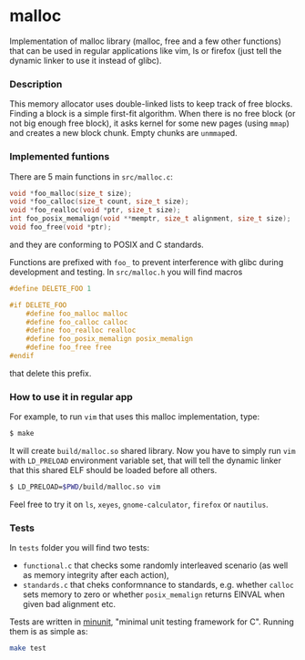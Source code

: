 # malloc
Implementation of malloc library (malloc, free and a few other functions) that can be used in regular applications like vim, ls or firefox (just tell the dynamic linker to use it instead of glibc).

### Description
This memory allocator uses double-linked lists to keep track of free blocks. Finding a block is a simple first-fit algorithm. When there is no free block (or not big enough free block), it asks kernel for some new pages (using `mmap`) and creates a new block chunk. Empty chunks are `unmmap`ed.

### Implemented funtions
There are 5 main functions in `src/malloc.c`:
```c
void *foo_malloc(size_t size);
void *foo_calloc(size_t count, size_t size);
void *foo_realloc(void *ptr, size_t size);
int foo_posix_memalign(void **memptr, size_t alignment, size_t size);
void foo_free(void *ptr);
```
and they are conforming to POSIX and C standards.

Functions are prefixed with `foo_` to prevent interference with glibc during development and testing. In `src/malloc.h` you will find macros
```c
#define DELETE_FOO 1

#if DELETE_FOO
    #define foo_malloc malloc
    #define foo_calloc calloc
    #define foo_realloc realloc
    #define foo_posix_memalign posix_memalign
    #define foo_free free
#endif
```
that delete this prefix.

### How to use it in regular app

For example, to run `vim` that uses this malloc implementation, type:
```bash
$ make
```
It will create `build/malloc.so` shared library. Now you have to simply run `vim` with `LD_PRELOAD` environment variable set, that will tell the dynamic linker that this shared ELF should be loaded before all others.
```bash
$ LD_PRELOAD=$PWD/build/malloc.so vim
```
Feel free to try it on `ls`, `xeyes`, `gnome-calculator`, `firefox` or `nautilus`.

### Tests
In `tests` folder you will find two tests:
- `functional.c` that checks some randomly interleaved scenario (as well as memory integrity after each action),
- `standards.c` that cheks conformnance to standards, e.g. whether `calloc` sets memory to zero or whether `posix_memalign` returns EINVAL when given bad alignment etc.

Tests are written in [minunit](https://github.com/siu/minunit), "minimal unit testing framework for C". Running them is as simple as:
```bash
make test
```